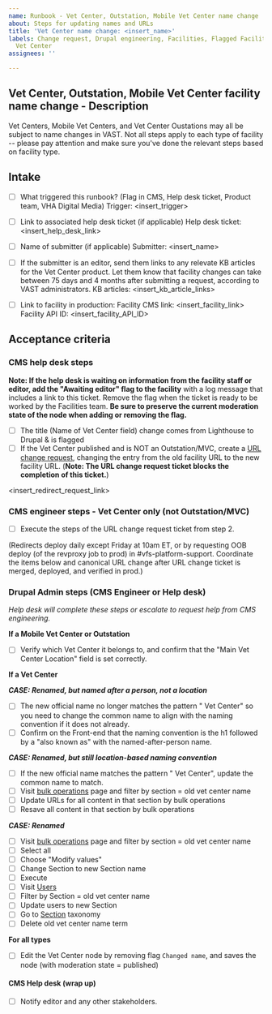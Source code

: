 ```yaml
---
name: Runbook - Vet Center, Outstation, Mobile Vet Center name change
about: Steps for updating names and URLs
title: 'Vet Center name change: <insert_name>'
labels: Change request, Drupal engineering, Facilities, Flagged Facilities, User support,
  Vet Center
assignees: ''

---
```


## Vet Center, Outstation, Mobile Vet Center facility name change - Description
Vet Centers, Mobile Vet Centers, and Vet Center Oustations may all be subject to name changes in VAST. Not all steps apply to each type of facility -- please pay attention and make sure you've done the relevant steps based on facility type.

## Intake
- [ ] What triggered this runbook? (Flag in CMS, Help desk ticket, Product team, VHA Digital Media)
Trigger: <insert_trigger>

- [ ] Link to associated help desk ticket (if applicable)
Help desk ticket: <insert_help_desk_link>

- [ ] Name of submitter (if applicable)
Submitter: <insert_name>

- [ ] If the submitter is an editor, send them links to any relevate KB articles for the Vet Center product. Let them know that facility changes can take between 75 days and 4 months after submitting a request, according to VAST administrators.
KB articles: <insert_kb_article_links>

- [ ] Link to facility in production:
Facility CMS link: <insert_facility_link>
Facility API ID: <insert_facility_API_ID>

## Acceptance criteria

### CMS help desk steps
**Note: If the help desk is waiting on information from the facility staff or editor, add the "Awaiting editor" flag to the facility** with a log message that includes a link to this ticket. Remove the flag when the ticket is ready to be worked by the Facilities team. **Be sure to preserve the current moderation state of the node when adding or removing the flag.**
- [ ] The title (Name of Vet Center field) change comes from Lighthouse to Drupal & is flagged
- [ ] If the Vet Center published and is NOT an Outstation/MVC, create a [URL change request](https://github.com/department-of-veterans-affairs/va.gov-cms/issues/new?assignees=&template=runbook-facility-url-change.md&title=URL+Change+for%3A+%3Cinsert+facility+name%3E), changing the entry from the old facility URL to the new facility URL. (**Note: The URL change request ticket blocks the completion of this ticket.**)

<insert_redirect_request_link>

### CMS engineer steps - Vet Center only (not Outstation/MVC)
- [ ] Execute the steps of the URL change request ticket from step 2.

(Redirects deploy daily except Friday at 10am ET, or by requesting OOB deploy (of the revproxy job to prod) in #vfs-platform-support. Coordinate the items below and canonical URL change after URL change ticket is merged, deployed, and verified in prod.)

### Drupal Admin steps (CMS Engineer or Help desk)
_Help desk will complete these steps or escalate to request help from CMS engineering._

**If a Mobile Vet Center or Outstation**
- [ ] Verify which Vet Center it belongs to, and confirm that the "Main Vet Center Location" field is set correctly.

**If a Vet Center**

***CASE: Renamed, but named after a person, not a location***

- [ ] The new official name no longer matches the pattern "<location> Vet Center" so you need to change the common name to align with the <location> naming convention if it does not already.
- [ ] Confirm on the Front-end that the <location> naming convention is the h1 followed by a "also known as" with the named-after-person name.

***CASE: Renamed, but still location-based naming convention***

- [ ] If the new official name matches the pattern "<city> Vet Center", update the common name to match.
- [ ] Visit [bulk operations](https://prod.cms.va.gov/admin/content/bulk) page and filter by section = old vet center name
- [ ] Update URLs for all content in that section by bulk operations
- [ ] Resave all content in that section by bulk operations

***CASE: Renamed***
- [ ] Visit [bulk operations](https://prod.cms.va.gov/admin/content/bulk) page and filter by section = old vet center name
- [ ] Select all
- [ ] Choose "Modify values"
- [ ] Change Section to new Section name
- [ ] Execute
- [ ] Visit [Users](https://prod.cms.va.gov/admin/people)
- [ ] Filter by Section = old vet center name
- [ ] Update users to new Section
- [ ] Go to [Section](https://prod.cms.va.gov/admin/structure/taxonomy/manage/administration/overview) taxonomy
- [ ] Delete old vet center name term
 
**For all types**
- [ ] Edit the Vet Center node by removing flag `Changed name`, and saves the node (with moderation state = published)

#### CMS Help desk (wrap up)
- [ ] Notify editor and any other stakeholders.
